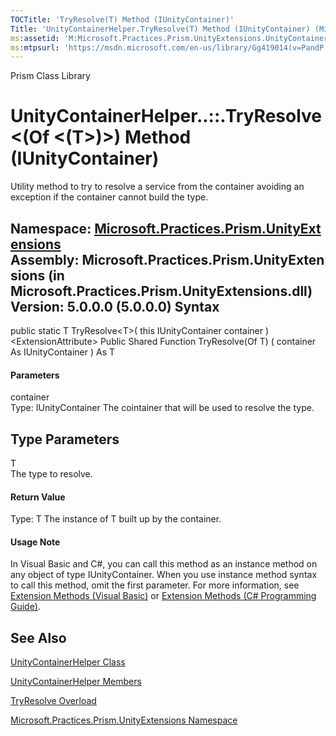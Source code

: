 ```yaml
---
TOCTitle: 'TryResolve(T) Method (IUnityContainer)'
Title: 'UnityContainerHelper.TryResolve(T) Method (IUnityContainer) (Microsoft.Practices.Prism.UnityExtensions)'
ms:assetid: 'M:Microsoft.Practices.Prism.UnityExtensions.UnityContainerHelper.TryResolve\`\`1(Microsoft.Practices.Unity.IUnityContainer)'
ms:mtpsurl: 'https://msdn.microsoft.com/en-us/library/Gg419014(v=PandP.50)'
---
```


Prism Class Library

UnityContainerHelper..::.TryResolve&lt;(Of &lt;(T&gt;)&gt;) Method (IUnityContainer)
====================================================================================

Utility method to try to resolve a service from the container avoiding an exception if the container cannot build the type.

**Namespace:** [Microsoft.Practices.Prism.UnityExtensions](https://msdn.microsoft.com/n:microsoft.practices.prism.unityextensions)
**Assembly:** Microsoft.Practices.Prism.UnityExtensions (in Microsoft.Practices.Prism.UnityExtensions.dll) Version: 5.0.0.0 (5.0.0.0)
Syntax
------

<span id="syntaxToggle"></span>public static T TryResolve&lt;T&gt;( this IUnityContainer container ) &lt;ExtensionAttribute&gt; Public Shared Function TryResolve(Of T) ( container As IUnityContainer ) As T
#### Parameters

container  
Type: IUnityContainer
The cointainer that will be used to resolve the type.

Type Parameters
---------------

<span id="templatesToggle"></span>
T  
The type to resolve.

#### Return Value

Type: T
The instance of T built up by the container.
#### Usage Note

In Visual Basic and C\#, you can call this method as an instance method on any object of type IUnityContainer. When you use instance method syntax to call this method, omit the first parameter. For more information, see [Extension Methods (Visual Basic)](http://msdn.microsoft.com/en-us/library/bb384936.aspx) or [Extension Methods (C\# Programming Guide)](http://msdn.microsoft.com/en-us/library/bb383977.aspx).

See Also
--------

<span id="seeAlsoToggle"></span>
[UnityContainerHelper Class](https://msdn.microsoft.com/t:microsoft.practices.prism.unityextensions.unitycontainerhelper)

[UnityContainerHelper Members](https://msdn.microsoft.com/allmembers.t:microsoft.practices.prism.unityextensions.unitycontainerhelper)

[TryResolve Overload](https://msdn.microsoft.com/overload:microsoft.practices.prism.unityextensions.unitycontainerhelper.tryresolve)

[Microsoft.Practices.Prism.UnityExtensions Namespace](https://msdn.microsoft.com/n:microsoft.practices.prism.unityextensions)
